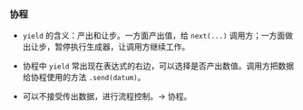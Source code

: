 ### 协程

- `yield` 的含义：产出和让步。一方面产出值，给 `next(...)` 调用方；一方面做出让步，暂停执行生成器，让调用方继续工作。

- 协程中 `yield` 常出现在表达式的右边，可以选择是否产出数值。调用方把数据给协程使用的方法 `.send(datum)`。

- 可以不接受传出数据，进行流程控制。-> 协程。